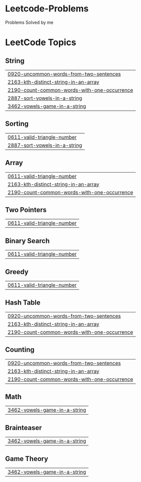 # Leetcode-Problems
Problems Solved by me

<!---LeetCode Topics Start-->
# LeetCode Topics
## String
|  |
| ------- |
| [0920-uncommon-words-from-two-sentences](https://github.com/sabarieesh/Leetcode-Problems/tree/master/0920-uncommon-words-from-two-sentences) |
| [2163-kth-distinct-string-in-an-array](https://github.com/sabarieesh/Leetcode-Problems/tree/master/2163-kth-distinct-string-in-an-array) |
| [2190-count-common-words-with-one-occurrence](https://github.com/sabarieesh/Leetcode-Problems/tree/master/2190-count-common-words-with-one-occurrence) |
| [2887-sort-vowels-in-a-string](https://github.com/sabarieesh/Leetcode-Problems/tree/master/2887-sort-vowels-in-a-string) |
| [3462-vowels-game-in-a-string](https://github.com/sabarieesh/Leetcode-Problems/tree/master/3462-vowels-game-in-a-string) |
## Sorting
|  |
| ------- |
| [0611-valid-triangle-number](https://github.com/sabarieesh/Leetcode-Problems/tree/master/0611-valid-triangle-number) |
| [2887-sort-vowels-in-a-string](https://github.com/sabarieesh/Leetcode-Problems/tree/master/2887-sort-vowels-in-a-string) |
## Array
|  |
| ------- |
| [0611-valid-triangle-number](https://github.com/sabarieesh/Leetcode-Problems/tree/master/0611-valid-triangle-number) |
| [2163-kth-distinct-string-in-an-array](https://github.com/sabarieesh/Leetcode-Problems/tree/master/2163-kth-distinct-string-in-an-array) |
| [2190-count-common-words-with-one-occurrence](https://github.com/sabarieesh/Leetcode-Problems/tree/master/2190-count-common-words-with-one-occurrence) |
## Two Pointers
|  |
| ------- |
| [0611-valid-triangle-number](https://github.com/sabarieesh/Leetcode-Problems/tree/master/0611-valid-triangle-number) |
## Binary Search
|  |
| ------- |
| [0611-valid-triangle-number](https://github.com/sabarieesh/Leetcode-Problems/tree/master/0611-valid-triangle-number) |
## Greedy
|  |
| ------- |
| [0611-valid-triangle-number](https://github.com/sabarieesh/Leetcode-Problems/tree/master/0611-valid-triangle-number) |
## Hash Table
|  |
| ------- |
| [0920-uncommon-words-from-two-sentences](https://github.com/sabarieesh/Leetcode-Problems/tree/master/0920-uncommon-words-from-two-sentences) |
| [2163-kth-distinct-string-in-an-array](https://github.com/sabarieesh/Leetcode-Problems/tree/master/2163-kth-distinct-string-in-an-array) |
| [2190-count-common-words-with-one-occurrence](https://github.com/sabarieesh/Leetcode-Problems/tree/master/2190-count-common-words-with-one-occurrence) |
## Counting
|  |
| ------- |
| [0920-uncommon-words-from-two-sentences](https://github.com/sabarieesh/Leetcode-Problems/tree/master/0920-uncommon-words-from-two-sentences) |
| [2163-kth-distinct-string-in-an-array](https://github.com/sabarieesh/Leetcode-Problems/tree/master/2163-kth-distinct-string-in-an-array) |
| [2190-count-common-words-with-one-occurrence](https://github.com/sabarieesh/Leetcode-Problems/tree/master/2190-count-common-words-with-one-occurrence) |
## Math
|  |
| ------- |
| [3462-vowels-game-in-a-string](https://github.com/sabarieesh/Leetcode-Problems/tree/master/3462-vowels-game-in-a-string) |
## Brainteaser
|  |
| ------- |
| [3462-vowels-game-in-a-string](https://github.com/sabarieesh/Leetcode-Problems/tree/master/3462-vowels-game-in-a-string) |
## Game Theory
|  |
| ------- |
| [3462-vowels-game-in-a-string](https://github.com/sabarieesh/Leetcode-Problems/tree/master/3462-vowels-game-in-a-string) |
<!---LeetCode Topics End-->